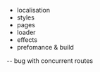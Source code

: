 - localisation
- styles
- pages
- loader
- effects
- prefomance & build

-- bug with concurrent routes
